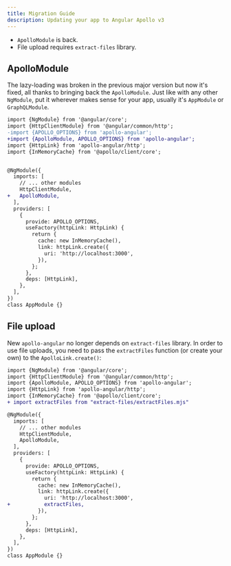 ```yaml
---
title: Migration Guide
description: Updating your app to Angular Apollo v3
---
```


- `ApolloModule` is back.
- File upload requires `extract-files` library.

## ApolloModule

The lazy-loading was broken in the previous major version but now it's fixed, all thanks to bringing back the `ApolloModule`.
Just like with any other `NgModule`, put it wherever makes sense for your app, usually it's `AppModule` or `GraphQLModule`.

```diff language="typescript"
import {NgModule} from '@angular/core';
import {HttpClientModule} from '@angular/common/http';
-import {APOLLO_OPTIONS} from 'apollo-angular';
+import {ApolloModule, APOLLO_OPTIONS} from 'apollo-angular';
import {HttpLink} from 'apollo-angular/http';
import {InMemoryCache} from '@apollo/client/core';


@NgModule({
  imports: [
    // ... other modules
    HttpClientModule,
+   ApolloModule,
  ],
  providers: [
    {
      provide: APOLLO_OPTIONS,
      useFactory(httpLink: HttpLink) {
        return {
          cache: new InMemoryCache(),
          link: httpLink.create({
            uri: 'http://localhost:3000',
          }),
        };
      },
      deps: [HttpLink],
    },
  ],
})
class AppModule {}
```


## File upload

New `apollo-angular` no longer depends on `extract-files` library. In order to use file uploads, you need to pass the `extractFiles` function (or create your own) to the `ApolloLink.create()`:

```diff language="typescript"
import {NgModule} from '@angular/core';
import {HttpClientModule} from '@angular/common/http';
import {ApolloModule, APOLLO_OPTIONS} from 'apollo-angular';
import {HttpLink} from 'apollo-angular/http';
import {InMemoryCache} from '@apollo/client/core';
+ import extractFiles from "extract-files/extractFiles.mjs"

@NgModule({
  imports: [
    // ... other modules
    HttpClientModule,
    ApolloModule,
  ],
  providers: [
    {
      provide: APOLLO_OPTIONS,
      useFactory(httpLink: HttpLink) {
        return {
          cache: new InMemoryCache(),
          link: httpLink.create({
            uri: 'http://localhost:3000',
+           extractFiles,
          }),
        };
      },
      deps: [HttpLink],
    },
  ],
})
class AppModule {}
```
